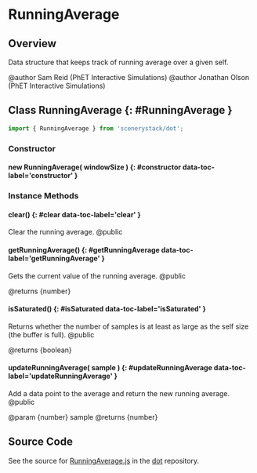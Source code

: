 # RunningAverage

## Overview

Data structure that keeps track of running average over a given self.

@author Sam Reid (PhET Interactive Simulations)
@author Jonathan Olson (PhET Interactive Simulations)

## Class RunningAverage {: #RunningAverage }


```js
import { RunningAverage } from 'scenerystack/dot';
```
### Constructor

#### new RunningAverage( windowSize ) {: #constructor data-toc-label='constructor' }

### Instance Methods

#### clear() {: #clear data-toc-label='clear' }

Clear the running average.
@public

#### getRunningAverage() {: #getRunningAverage data-toc-label='getRunningAverage' }

Gets the current value of the running average.
@public

@returns {number}

#### isSaturated() {: #isSaturated data-toc-label='isSaturated' }

Returns whether the number of samples is at least as large as the self size (the buffer is full).
@public

@returns {boolean}

#### updateRunningAverage( sample ) {: #updateRunningAverage data-toc-label='updateRunningAverage' }

Add a data point to the average and return the new running average.
@public

@param {number} sample
@returns {number}



## Source Code

See the source for [RunningAverage.js](https://github.com/phetsims/dot/blob/main/js/RunningAverage.js) in the [dot](https://github.com/phetsims/dot) repository.
